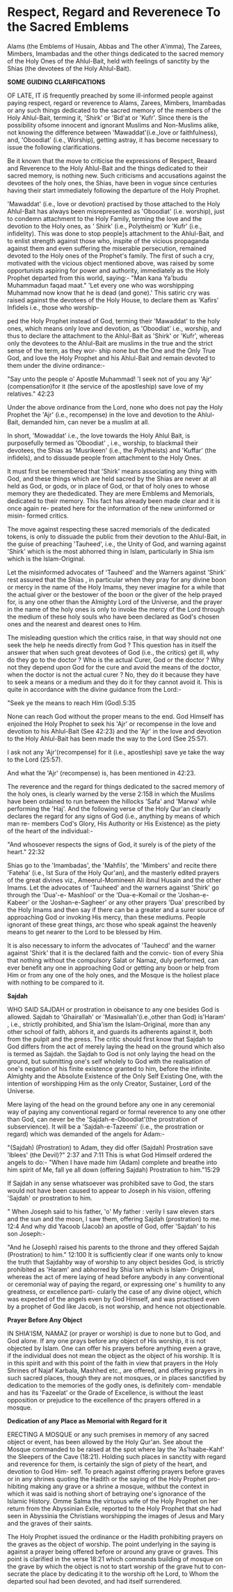 Respect, Regard and Reverenece To the Sacred Emblems
====================================================

Alams (the Emblems of Husain, Abbas and The other A'imma), The Zarees,
Mimbers, Imambadas and the other things dedicated to the sacred memory
of the Holy Ones of the Ahlul-Bait, held with feelings of sanctity by
the Shias (the devotees of the Holy Ahlul-Bait).

**SOME GUIDING CLARIFICATIONS**

OF LATE, IT iS frequently preached by some ill-informed people against
paying respect, regard or reverence to Alams, Zarees, Mimbers, Imambadas
or any such things dedicated to the sacred memory of the members of the
Holy Ahlul-Bait, terming it, 'Shirk' or 'Bid'at or 'Kufr'. Since there
is the possibility ofsome innocent and ignorant Muslims and Non-Muslims
alike, not knowing the difference between 'Mawaddat'(i.e.,love or
faithfulness), and, 'Oboodiat' (i.e., Worship), getting astray, it has
become necessary to issue the following clarifications.

Be it known that the move to criticise the expressions of Respect,
Reaard and Reverence to the Holy Ahlul-Bait and the things dedicated to
their sacred memory, is nothing new. Such criticisms and accusations
against the devotees of the holy ones, the Shias, have been in vogue
since centuries having their start immediately following the departure
of the Holy Prophet.

'Mawaddat' (i.e., love or devotion) practised by those attached to the
Holy AhluI-Bait has always been misrepresented as 'Oboodiat' (i.e.
worship), just to condemn attachment to the Holy Family, terming the
love and the devotion to the Holy ones, as ' Shirk' (i.e., Polytheism)
or 'Kufr' (i.e., infidelity). This was done to stop people]s attachment
to the Ahlul-Bait, and to enlist strength against those who, inspite of
the vicious propaganda against them and even suffering the miserable
persecution, remained devoted to the Holy ones of the Prophet's family.
The first of such a cry, motivated with the vicious object mentioned
above, was raised by some opportunists aspiring for power and authority,
immediately as the Holy Prophet departed from this world, saying:- "Man
kana Ya'budu Muhammadun faqad maat." 'Let every one who was worshipping
Muhammad now know that he is dead (and gone).' This satiric cry was
raised against the devotees of the Holy House, to declare them as
'Kafirs' Infidels i.e., those who worship-

ped the Holy Prophet instead of God, terming their 'Mawaddat' to the
holy ones, which means only love and devotion, as 'Oboodiat' i.e.,
worship, and thus to declare the attachment to the Ahlul-Bait as 'Shirk'
or 'Kufr', whereas only the devotees to the Ahlul-Bait are muslims in
the true and the strict sense of the term, as they wor- ship none but
the One and the Only True God, and love the Holy Prophet and his
Ahlul-Bait and remain devoted to them under the divine ordinance:-

"Say unto the people o' Apostle Muhammad! 'I seek not of you any 'Ajr'
(compensation)for it (the service of the apostleship) save love of my
relatives." 42:23

Under the above ordinance from the Lord, none who does not pay the Holy
Prophet the 'Ajr' (i.e., recompense) in the love and devotion to the
Ahlul-Bait, demanded him, can never be a muslim at all.

In short, 'Mowaddat' i.e., the love towards the Holy Ahlul Bait, is
purposefully termed as 'Oboodiat' , i.e., worship, to blackmail their
devotees, the Shias as 'Musrikeen' (i.e., the Polytheists) and 'Kuffar'
(the infidels), and to dissuade people from attachment to the Holy
Ones.

lt must first be remembered that 'Shirk' means associating any thing
with God, and these things which are held sacred by the Shias are never
at all held as God, or gods, or in place of God, or that of holy ones to
whose memory they are thededicated. They are mere Emblems and Memorials,
dedicated to their memory. This fact has already been made clear and it
is once again re- peated here for the information of the new uninformed
or misin- formed critics.

The move against respecting these sacred memorials of the dedicated
tokens, is only to dissuade the public from their devotion to the
Ahlul-Bait, in the guise of preaching 'Tauheed', i.e., the Unity of God,
and warning against 'Shirk' which is the most abhorred thing in Islam,
particularly in Shia ism which is the Islam-Original.

Let the misinformed advocates of 'Tauheed' and the Warners against
'Shirk' rest assured that the Shias , in particular when they pray for
any divine boon or mercy in the name of the Holy Imams, they never
imagine for a while that the actual giver or the bestower of the boon or
the giver of the help prayed for, is any one other than the Almighty
Lord of the Universe, and the prayer in the name of the holy ones is
only to invoke the mercy of the Lord through the medium of these holy
souls who have been declared as God's chosen ones and the nearest and
dearest ones to Him.

The misleading question which the critics raise, in that way should not
one seek the help he needs directly from God ? This question has in
itself the answer that when such great devotees of God (i.e., the
critics) get ill, why do they go to the doctor ? Who is the actual
Curer, God or the doctor ? Why not they depend upon God for the cure and
avoid the means of the doctor, when the doctor is not the actual curer ?
No, they do it because they have to seek a means or a medium and they do
it for they cannot avoid it. This is quite in accordance with the divine
guidance from the Lord:-

"Seek ye the means to reach Him (God).5:35

None can reach God without the proper means to the end. God Himself has
enjoined the Holy Prophet to seek his 'Ajr' or recompense in the love
and devotion to his Ahlul-Bait (See 42:23) and the 'Ajr' in the love and
devotion to the Holy Ahlul-Bait has been made the way to the Lord (See
25:57).

I ask not any 'Ajr'(recompense) for it (i.e., apostleship) save ye take
the way to the Lord (25:57).

And what the 'Ajr' (recompense) is, has been mentioned in 42:23.

The reverence and the regard for things dedicated to the sacred memory
of the holy ones, is clearly warned by the verse 2:158 in which the
Muslims have been ordained to run between the hillocks 'Safa' and
'Marwa' while performing the 'Haj'. And the following verse of the Holy
Qur'an clearly declares the regard for any signs of God (i.e., anything
by means of which man re- members Cod's Glory, His Authority or His
Existence) as the piety of the heart of the individual:-

"And whosoever respects the signs of God, it surely is of the piety of
the heart." 22:32

Shias go to the 'Imambadas', the 'Mahfils', the 'Mimbers' and recite
there 'Fateha' (i.e., Ist Sura of the Holy Qur'an), and the masterly
edited prayers of the great divines viz., Ameerul-Momineen Ali ibnul
Husain and the other Imams. Let the advocates of 'Tauheed' and the
warners against 'Shirk' go through the 'Dua'-e- Mashlool' or the
'Dua-e-Komail or the 'Joshan-e-Kabeer' or the 'Joshan-e-Sagheer' or any
other prayers 'Dua' prescribed by the Holy Imams and then say if there
can be a greater and a surer source of approaching God or invoking His
mercy, than these mediums. People ignorant of these great things, arc
those who speak against the heavenly means to get nearer to the Lord to
be blessed by Him.

It is also necessary to inform the advocates of 'Tauhecd' and the
warner against 'Shirk' that it is the declared faith and the convic-
tion of every Shia that nothing without the compulsory Salat or Namaz,
duly performed, can ever benefit any one in approaching God or getting
any boon or help from Him or from any one of the holy ones, and the
Mosque is the holiest place with nothing to be compared to it.

**Sajdah**

WHO SAID SAJDAH or prostration in obeisance to any one besides God is
allowed. Sajdah to 'Ghairallah' or 'Masiwallah'(i.e.,other than God)
is'Haram' , i.e., strictly prohibited, and Shia'ism the Islam-Original,
more than any other school of faith, abhors it, and guards its adherents
against it, both from the pulpit and the press. The critic should first
know that Sajdah to God differs from the act of merely laying the head
on the ground which also is termed as Sajdah. the Sajdah to God is not
only laying the head on the ground, but submitting one's self wholely to
God with the realisation of one's negation of his finite existence
granted to him, before the infinite. Almighty and the Absolute Existence
of the Only Self Existing One, with the intention of worshipping Him as
the only Creator, Sustainer, Lord of the Universe.

Mere laying of the head on the ground before any one in any ceremonial
way of paying any conventional regard or formal reverence to any one
other than God, can never be the 'Sajdah-e-Oboodiat'(the prostration of
subservience). It will be a 'Sajdah-e-Tazeemi' (i.e., the prostration or
regard) which was demanded of the angels for Adam:-

"(Sajdah) (Prostration) to Adam, they did offer (Sajdah) Prostration
save 'lblees' (the Devil)?" 2:37 and 7:11 This is what God Himself
ordered the angels to do:- "When I have made him (Adam) complete and
breathe into him spirit of Me, fall ye all down (offering Sajdah)
Prostration to him."15:29

If Sajdah in any sense whatsoever was prohibited save to God, the stars
would not have been caused to appear to Joseph in his vision, offering
'Sajdah' or prostration to him.

" When Joseph said to his father, 'o' My father : verily I saw eleven
stars and the sun and the moon, I saw them, offering Sajdah
(prostration) to me. 12:4 And why did Yacoob (Jacob) an apostle of God,
offer 'Sajdah' to his son Joseph:-

"And he (Joseph) raised his parents to the throne and they offered
Sajdah (Prostration) to him." 12:100 It is sufficiently clear if one
wants only to know the truth that Sajdahby way of worship to any object
besides God, is strictly prohibited as 'Haram' and abhorred by Shia'ism
which is Islam- Original, whereas the act of mere laying of head before
anybody in any conventional or ceremonial way of paying the regard, or
expressing one' s humility to any greatness, or excellence parti-
cularly the case of any divine object, which was expected of the angels
even by God Himself, and was practised even by a prophet of God like
Jacob, is not worship, and hence not objectionable.

**Prayer Before Any Object**

IN SHIA'ISM, NAMAZ (or prayer or worship) is due to none but to God,
and God alone. If any one prays before any object of His worship, it is
not objected by Islam. One can offer his prayers before anything even a
grave, if the individual does not mean the object as the object of his
worship. It is in this spirit and with this point of the faith in view
that prayers in the Holy Shrines of Najaf Karbala, Mashhed etc., are
offered, and offering prayers in such sacred places, though they are not
mosques, or in places sanctified by dedication to the memories of the
godly ones, is definitely com- mendable and has its 'Fazeelat' or the
Grade of Excellence, is without the least opposition or prejudice to the
excellence of thc prayers offered in a mosque.

**Dedication of any Place as Memorial with Regard for it**

ERECTING A MOSQUE or any such premises in memory of any sacred object
or event, has been allowed by the Holy Qur'an. See about the Mosque
commanded to be raised at the spot where lay the 'As'haabe-Kahf' the
Sleepers of the Cave (18:21). Holding such places in sanctity with
regard and reverence for them, is certainly the sign of piety of the
heart, and devotion to God Him- self. To preach against offering prayers
before graves or in any shrines quoting the Hadith or the saying of the
Holy Prophet pro- hibiting making any grave or a shrine a mosque,
withbut the context in which it was said is nothing short of betraying
one's ignorance of the Islamic History. Omme Salma the virtuous wife of
the Holy Prophet on her return from the Abyssinian Exile, reported to
the Holy Prophet that she had seen in Abyssinia the Christians
worshipping the images of Jesus and Mary and the graves of their
saints.

The Holy Prophet issued the ordinance or the Hadith prohibiting prayers
on the graves as the object of worship. The point underlying in the
saying is against a prayer being offered before or around any grave or
graves. This point is clarified in the verse 18:21 which commands
building of mosque on the grave by which the object is not to start
worship of the grave hut to con- secrate the place by dedicating it to
the worship oft he Lord, to Whom the departed soul had been devoted, and
had itself surrendered.


